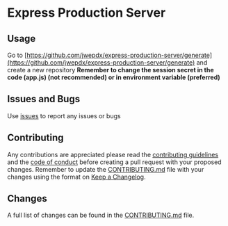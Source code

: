 # Express Production Server
## Usage
Go to [https://github.com/jwepdx/express-production-server/generate](https://github.com/jwepdx/express-production-server/generate) and create a new repository
**Remember to change the session secret in the code (app.js) (not recommended) or in environment variable (preferred)**

## Issues and Bugs
Use [issues](https://github.com/jwepdx/express-production-server/issues) to report any issues or bugs

## Contributing
Any contributions are appreciated please read the [contributing guidelines](https://github.com/jwepdx/express-production-server/blob/master/CONTRIBUTING.md) and the [code of conduct]() before creating a pull request with your proposed changes. Remember to update the [CONTRIBUTING.md](https://github.com/jwepdx/express-production-server/blob/master/CHANGELOG.md) file with your changes using the format on [Keep a Changelog](https://keepachangelog.com/en/1.0.0/).

## Changes
A full list of changes can be found in the [CONTRIBUTING.md](https://github.com/jwepdx/express-production-server/blob/master/CHANGELOG.md) file.

